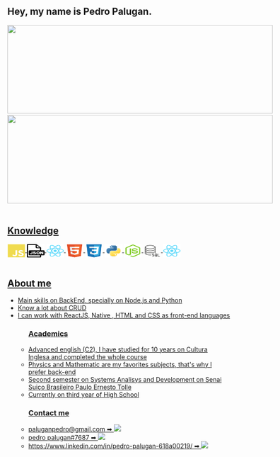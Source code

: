## Hey, my name is Pedro Palugan.
<div align="center" style="display: flex; flex-direction:row">
  <a href="https://github.com/pedropalugan">
  <img height="200vh" width="600vw" src="https://github-readme-stats.vercel.app/api?username=pedropalugan&show_icons=true&theme=dracula&include_all_commits=true&count_private=true"/>
  <img height="200vh" width="600vw" src="https://github-readme-stats.vercel.app/api/top-langs/?username=pedropalugan&layout=compact&langs_count=7&theme=dracula"/>
</div>
<div style="display: inline_block"><br>
  <h2>Knowledge</h2>
  <img align="center" alt="JS" height="30" width="40" src="https://raw.githubusercontent.com/devicons/devicon/master/icons/javascript/javascript-plain.svg">
  <img align="center" alt="Json" height="30" width="40" src="./github/json-file.svg">
  <img align="center" alt="ReactJS" height="30" width="40" src="https://raw.githubusercontent.com/devicons/devicon/master/icons/react/react-original.svg">
  <img align="center" alt="HTML" height="30" width="40" src="https://raw.githubusercontent.com/devicons/devicon/master/icons/html5/html5-original.svg">
  <img align="center" alt="CSS" height="30" width="40" src="https://raw.githubusercontent.com/devicons/devicon/master/icons/css3/css3-original.svg">
  <img align="center" alt="Python" height="30" width="40" src="https://raw.githubusercontent.com/devicons/devicon/master/icons/python/python-original.svg">
  <img align="center" alt="NodeJS" height="30" width="40" src="https://raw.githubusercontent.com/devicons/devicon/master/icons/nodejs/nodejs-original.svg">
  <img align="center" alt="SQL" height="30" width="40" src="./github/206_programming-sql-data-database-512.webp">
  <img align="center" alt="ReactNative" height="30" width="40" src="https://raw.githubusercontent.com/devicons/devicon/master/icons/react/react-original.svg">
</div>
  <br />
  <div>
    <h2>About me</h2>
    <ul>
      <li>Main skills on BackEnd, specially on Node.js and Python</li>
      <li>Know a lot about CRUD</li>
      <li>I can work with ReactJS, Native , HTML and CSS as front-end languages</li>
      <ul>
        <h3>Academics</h3>
        <li>Advanced english (C2), I have studied for 10 years on Cultura Inglesa and completed the whole course</li>
        <li>Physics and Mathematic are my favorites subjects, that's why I prefer back-end</li>
        <li>Second semester on Systems Analisys and Development on Senai Suiço Brasileiro Paulo Ernesto Tolle</li>
        <li>Currently on third year of High School</li>
      </ul>
      <ul>
        <h3>Contact me</h3>
        <li>paluganpedro@gmail.com ➡ <img src="https://img.shields.io/badge/-Gmail-%23333?style=for-the-badge&logo=gmail&logoColor=white" target="_blank"></li>
        <li>pedro palugan#7687 ➡ <img src="https://img.shields.io/badge/Discord-7289DA?style=for-the-badge&logo=discord&logoColor=white" target="_blank"></li>
        <li>https://www.linkedin.com/in/pedro-palugan-618a00219/ ➡ <img src="https://img.shields.io/badge/-LinkedIn-%230077B5?style=for-the-badge&logo=linkedin&logoColor=white" target="_blank"></li>
      </ul>
    </ul>
  </div>
